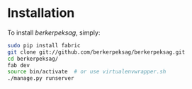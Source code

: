 # Installation

To install *berkerpeksag*, simply:
```sh
sudo pip install fabric
git clone git://github.com/berkerpeksag/berkerpeksag.git
cd berkerpeksag/
fab dev
source bin/activate  # or use virtualenvwrapper.sh
./manage.py runserver
```
